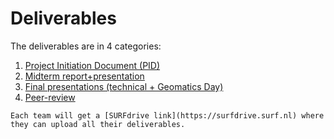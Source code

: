 

# Deliverables

The deliverables are in 4 categories:

1. [Project Initiation Document (PID)](./pid.md)
1. [Midterm report+presentation](./midterm.md)
1. [Final presentations (technical + Geomatics Day)](./final.md)
1. [Peer-review](./peer-review.md)


```admonish info
Each team will get a [SURFdrive link](https://surfdrive.surf.nl) where they can upload all their deliverables.
```